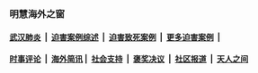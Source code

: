 
### 明慧海外之窗

####  [武汉肺炎](indexes/365.md?t=03211700) &nbsp;|&nbsp;  [迫害案例综述](indexes/328.md?t=03211700) &nbsp;|&nbsp; [迫害致死案例](indexes/277.md?t=03211700)  &nbsp;|&nbsp; [更多迫害案例](indexes/81.md?t=03211700)  &nbsp;|&nbsp; 
####  [时事评论](indexes/19.md?t=03211700) &nbsp;|&nbsp; [海外简讯](indexes/245.md?t=03211700)&nbsp;|&nbsp;  [社会支持](indexes/140.md?t=03211700) &nbsp;|&nbsp; [褒奖决议](indexes/282.md?t=03211700) &nbsp;|&nbsp; [社区报道](indexes/91.md?t=03211700)  &nbsp;|&nbsp; [天人之间](indexes/78.md?t=03211700) 

